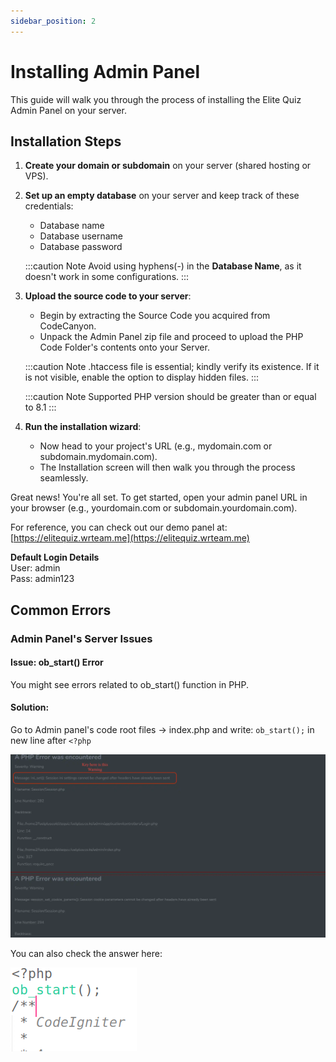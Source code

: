 ```yaml
---
sidebar_position: 2
---
```


# Installing Admin Panel

This guide will walk you through the process of installing the Elite Quiz Admin Panel on your server.

## Installation Steps

1. **Create your domain or subdomain** on your server (shared hosting or VPS).

2. **Set up an empty database** on your server and keep track of these credentials:

   - Database name
   - Database username
   - Database password

   :::caution Note
   Avoid using hyphens(-) in the **Database Name**, as it doesn't work in some configurations.
   :::

3. **Upload the source code to your server**:

   - Begin by extracting the Source Code you acquired from CodeCanyon.
   - Unpack the Admin Panel zip file and proceed to upload the PHP Code Folder's contents onto your Server.

   :::caution Note
   .htaccess file is essential; kindly verify its existence. If it is not visible, enable the option to display hidden files.
   :::

   :::caution Note
   Supported PHP version should be greater than or equal to 8.1
   :::

4. **Run the installation wizard**:
   - Now head to your project's URL (e.g., mydomain.com or subdomain.mydomain.com).
   - The Installation screen will then walk you through the process seamlessly.

Great news! You're all set. To get started, open your admin panel URL in your browser (e.g., yourdomain.com or subdomain.yourdomain.com).

For reference, you can check out our demo panel at:
[https://elitequiz.wrteam.me](https://elitequiz.wrteam.me)

**Default Login Details**  
User: admin  
Pass: admin123

## Common Errors

### Admin Panel's Server Issues

#### Issue: ob_start() Error

You might see errors related to ob_start() function in PHP.

#### Solution:

Go to Admin panel's code root files -> index.php and write: `ob_start();` in new line after `<?php`

![ob_start solution](/img/panel/ob_start.webp)

You can also check the answer here:

![ob_start solution (answer)](/img/panel/ob_start-ans.png)
